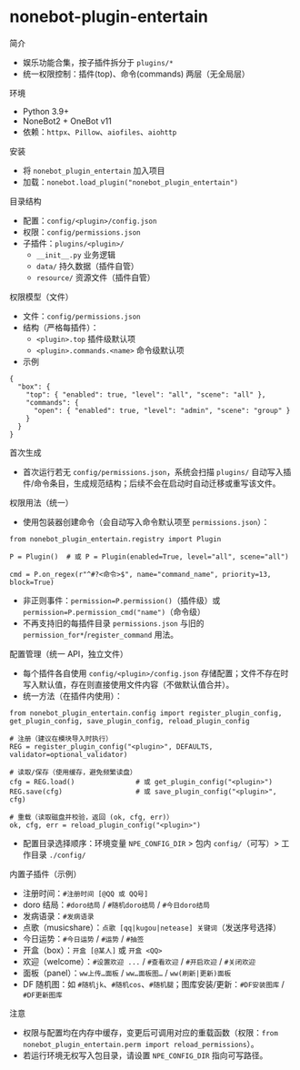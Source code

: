 nonebot-plugin-entertain
=======================

简介
- 娱乐功能合集，按子插件拆分于 `plugins/*`
- 统一权限控制：插件(top)、命令(commands) 两层（无全局层）

环境
- Python 3.9+
- NoneBot2 + OneBot v11
- 依赖：`httpx`、`Pillow`、`aiofiles`、`aiohttp`

安装
- 将 `nonebot_plugin_entertain` 加入项目
- 加载：`nonebot.load_plugin("nonebot_plugin_entertain")`

目录结构
- 配置：`config/<plugin>/config.json`
- 权限：`config/permissions.json`
- 子插件：`plugins/<plugin>/`
  - `__init__.py` 业务逻辑
  - `data/` 持久数据（插件自管）
  - `resource/` 资源文件（插件自管）

权限模型（文件）
- 文件：`config/permissions.json`
- 结构（严格每插件）：
  - `<plugin>.top` 插件级默认项
  - `<plugin>.commands.<name>` 命令级默认项
- 示例
```
{
  "box": {
    "top": { "enabled": true, "level": "all", "scene": "all" },
    "commands": {
      "open": { "enabled": true, "level": "admin", "scene": "group" }
    }
  }
}
```

首次生成
- 首次运行若无 `config/permissions.json`，系统会扫描 `plugins/` 自动写入插件/命令条目，生成规范结构；后续不会在启动时自动迁移或重写该文件。

权限用法（统一）
- 使用包装器创建命令（会自动写入命令默认项至 `permissions.json`）：
```
from nonebot_plugin_entertain.registry import Plugin

P = Plugin()  # 或 P = Plugin(enabled=True, level="all", scene="all")

cmd = P.on_regex(r"^#?<命令>$", name="command_name", priority=13, block=True)
```
- 非正则事件：`permission=P.permission()`（插件级）或 `permission=P.permission_cmd("name")`（命令级）
- 不再支持旧的每插件目录 `permissions.json` 与旧的 `permission_for*`/`register_command` 用法。

配置管理（统一 API，独立文件）
- 每个插件各自使用 `config/<plugin>/config.json` 存储配置；文件不存在时写入默认值，存在则直接使用文件内容（不做默认值合并）。
- 统一方法（在插件内使用）：
```
from nonebot_plugin_entertain.config import register_plugin_config, get_plugin_config, save_plugin_config, reload_plugin_config

# 注册（建议在模块导入时执行）
REG = register_plugin_config("<plugin>", DEFAULTS, validator=optional_validator)

# 读取/保存（使用缓存，避免频繁读盘）
cfg = REG.load()               # 或 get_plugin_config("<plugin>")
REG.save(cfg)                  # 或 save_plugin_config("<plugin>", cfg)

# 重载（读取磁盘并校验，返回 (ok, cfg, err)）
ok, cfg, err = reload_plugin_config("<plugin>")
```
- 配置目录选择顺序：环境变量 `NPE_CONFIG_DIR` > 包内 `config/`（可写）> 工作目录 `./config/`

内置子插件（示例）
- 注册时间：`#注册时间 [@QQ 或 QQ号]`
- doro 结局：`#doro结局` / `#随机doro结局` / `#今日doro结局`
- 发病语录：`#发病语录`
- 点歌（musicshare）：`点歌 [qq|kugou|netease] 关键词`（发送序号选择）
- 今日运势：`#今日运势` / `#运势` / `#抽签`
- 开盒（box）：`开盒 [@某人]` 或 `开盒 <QQ>`
- 欢迎（welcome）：`#设置欢迎 ...` / `#查看欢迎` / `#开启欢迎` / `#关闭欢迎`
- 面板（panel）：`ww上传…面板` / `ww…面板图…` / `ww(刷新|更新)面板`
- DF 随机图：如 `#随机jk`、`#随机cos`、`#随机腿`；图库安装/更新：`#DF安装图库` / `#DF更新图库`

注意
- 权限与配置均在内存中缓存，变更后可调用对应的重载函数（权限：`from nonebot_plugin_entertain.perm import reload_permissions`）。
- 若运行环境无权写入包目录，请设置 `NPE_CONFIG_DIR` 指向可写路径。

